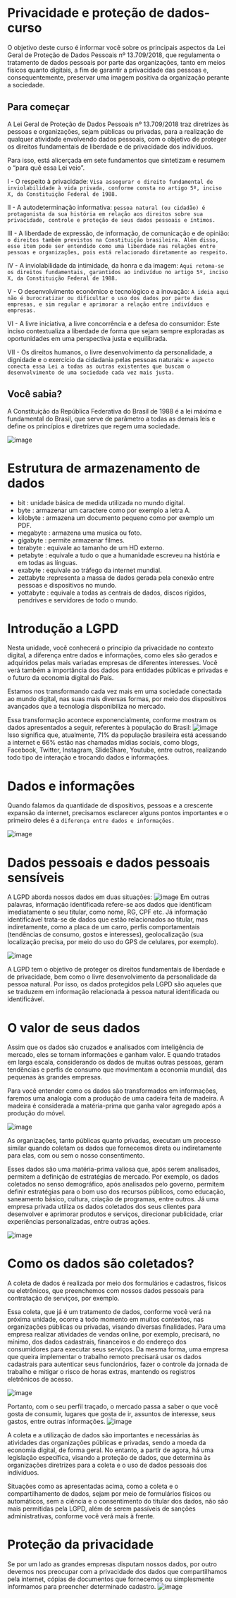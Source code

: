 # Privacidade e proteção de dados-curso

O objetivo deste curso é informar você sobre os principais aspectos da Lei Geral de Proteção de Dados Pessoais nº 13.709/2018, que regulamenta o tratamento de dados pessoais por parte das organizações, tanto em meios físicos quanto digitais, a fim de garantir a privacidade das pessoas e, consequentemente, preservar uma imagem positiva da organização perante a sociedade.

## Para começar
A Lei Geral de Proteção de Dados Pessoais nº 13.709/2018 traz diretrizes às pessoas e organizações, sejam públicas ou privadas, para a realização de qualquer atividade envolvendo dados pessoais, com o objetivo de proteger os direitos fundamentais de liberdade e de privacidade dos indivíduos.

Para isso, está alicerçada em sete fundamentos que sintetizam e resumem o “para quê essa Lei veio”.

I - O respeito à privacidade:
`Visa assegurar o direito fundamental de inviolabilidade à vida privada, conforme consta no artigo 5º, inciso X, da Constituição Federal de 1988.`

II - A autodeterminação informativa:
`pessoa natural (ou cidadão) é protagonista da sua história em relação aos direitos sobre sua privacidade, controle e proteção de seus dados pessoais e íntimos.`

III - A liberdade de expressão, de informação, de comunicação e de opinião: 
`o direitos também previstos na Constituição brasileira. Além disso, esse item pode ser entendido como uma liberdade nas relações entre pessoas e organizações, pois está relacionado diretamente ao respeito.`

IV - A inviolabilidade da intimidade, da honra e da imagem: `Aqui retoma-se os direitos fundamentais, garantidos ao indivíduo no artigo 5º, inciso X, da Constituição Federal de 1988.`

V - O desenvolvimento econômico e tecnológico e a inovação: `A ideia aqui não é burocratizar ou dificultar o uso dos dados por parte das empresas, e sim regular e aprimorar a relação entre indivíduos e empresas.`

VI - A livre iniciativa, a livre concorrência e a defesa do consumidor: Este inciso contextualiza a liberdade de forma que sejam sempre exploradas as oportunidades em uma perspectiva justa e equilibrada.

VII - Os direitos humanos, o livre desenvolvimento da personalidade, a dignidade e o exercício da cidadania pelas pessoas naturais: `e aspecto conecta essa Lei a todas as outras existentes que buscam o desenvolvimento de uma sociedade cada vez mais justa.`

## Você sabia?
A Constituição da República Federativa do Brasil de 1988 é a lei máxima e fundamental do Brasil, que serve de parâmetro a todas as demais leis e define os princípios e diretrizes que regem uma sociedade.

![image](https://user-images.githubusercontent.com/98404361/165938312-f32701ee-6c7e-43bf-ae32-fde52ecd1856.png)

# Estrutura de armazenamento de dados

* bit : unidade básica de medida utilizada no mundo digital.
* byte : armazenar um caractere como por exemplo a letra A.
* kilobyte : armazena um documento pequeno como por exemplo um PDF.
* megabyte : armazena uma musica ou foto.
* gigabyte : permite armazenar filmes.
* terabyte : equivale ao tamanho de um HD externo.
* petabyte : equivale a tudo o que a humanidade escreveu na história e em todas as línguas.
* exabyte : equivale ao tráfego da internet mundial.
* zettabyte :representa a massa de dados gerada pela conexão entre pessoas e dispositivos no mundo.
* yottabyte : equivale a todas as centrais de dados, discos rígidos, pendrives e servidores de todo o mundo.

# Introdução a LGPD

Nesta unidade, você conhecerá o princípio da privacidade no contexto digital, a diferença entre dados e informações, como eles são gerados e adquiridos pelas mais variadas empresas de diferentes interesses.
Você verá também a importância dos dados para entidades públicas e privadas e o futuro da economia digital do País.

Estamos nos transformando cada vez mais em uma sociedade conectada ao mundo digital, nas suas mais diversas formas, por meio dos dispositivos avançados que a tecnologia disponibiliza no mercado.

Essa transformação acontece exponencialmente, conforme mostram os dados apresentados a seguir, referentes à população do Brasil:
      ![image](https://user-images.githubusercontent.com/98404361/165957327-f74493a2-7a13-4525-aee1-d07b4646c1a5.png)
Isso significa que, atualmente, 71% da população brasileira está acessando a internet e 66% estão nas chamadas mídias sociais, como blogs, Facebook, Twitter, Instagram, SlideShare, Youtube, entre outros, realizando todo tipo de interação e trocando dados e informações.

# Dados e informações

Quando falamos da quantidade de dispositivos, pessoas e a crescente expansão da internet, precisamos esclarecer alguns pontos importantes e o primeiro deles é a `diferença entre dados e informações.`

![image](https://user-images.githubusercontent.com/98404361/165958302-f78765af-c917-4726-8bbe-5cb6d3d06b4a.png)

# Dados pessoais e dados pessoais sensíveis

A LGPD aborda nossos dados em duas situações:
![image](https://user-images.githubusercontent.com/98404361/165958568-ada47677-63d7-48a0-a1c3-f38b1fec0667.png)
Em outras palavras, informação identificada refere-se aos dados que identificam imediatamente o seu titular, como nome, RG, CPF etc. Já informação identificável trata-se de dados que estão relacionados ao titular, mas indiretamente, como a placa de um carro, perfis comportamentais (tendências de consumo, gostos e interesses), geolocalização (sua localização precisa, por meio do uso do GPS de celulares, por exemplo).

![image](https://user-images.githubusercontent.com/98404361/165958726-769b71bb-b5f8-4ef9-afa5-738a24749d98.png)

A LGPD tem o objetivo de proteger os direitos fundamentais de liberdade e de privacidade, bem como o livre desenvolvimento da personalidade da pessoa natural. Por isso, os dados protegidos pela LGPD são aqueles que se traduzem em informação relacionada à pessoa natural identificada ou identificável.

# O valor de seus dados

Assim que os dados são cruzados e analisados com inteligência de mercado, eles se tornam informações e ganham valor. E quando tratados em larga escala, considerando os dados de muitas outras pessoas, geram tendências e perfis de consumo que movimentam a economia mundial, das pequenas às grandes empresas.

Para você entender como os dados são transformados em informações, faremos uma analogia com a produção de uma cadeira feita de madeira. A madeira é considerada a matéria-prima que ganha valor agregado após a produção do móvel.

![image](https://user-images.githubusercontent.com/98404361/165959079-adb54481-15ba-4d54-b444-852f8ef2c891.png)

As organizações, tanto públicas quanto privadas, executam um processo similar quando coletam os dados que fornecemos direta ou indiretamente para elas, com ou sem o nosso consentimento.

Esses dados são uma matéria-prima valiosa que, após serem analisados, permitem a definição de estratégias de mercado. Por exemplo, os dados coletados no senso demográfico, após analisados pelo governo, permitem definir estratégias para o bom uso dos recursos públicos, como educação, saneamento básico, cultura, criação de programas, entre outros. Já uma empresa privada utiliza os dados coletados dos seus clientes para desenvolver e aprimorar produtos e serviços, direcionar publicidade, criar experiências personalizadas, entre outras ações.

![image](https://user-images.githubusercontent.com/98404361/165959251-120b575c-c200-4662-8617-dea6faf5cff4.png)

# Como os dados são coletados?

A coleta de dados é realizada por meio dos formulários e cadastros, físicos ou eletrônicos, que preenchemos com nossos dados pessoais para contratação de serviços, por exemplo.

Essa coleta, que já é um tratamento de dados, conforme você verá na próxima unidade, ocorre a todo momento em muitos contextos, nas organizações públicas ou privadas, visando diversas finalidades. Para uma empresa realizar atividades de vendas online, por exemplo, precisará, no mínimo, dos dados cadastrais, financeiros e do endereço dos consumidores para executar seus serviços. Da mesma forma, uma empresa que queira implementar o trabalho remoto precisará usar os dados cadastrais para autenticar seus funcionários, fazer o controle da jornada de trabalho e mitigar o risco de horas extras, mantendo os registros eletrônicos de acesso.

![image](https://user-images.githubusercontent.com/98404361/165959537-0c85b62e-54c8-4452-b56e-3ab417bdf8a1.png)

Portanto, com o seu perfil traçado, o mercado passa a saber o que você gosta de consumir, lugares que gosta de ir, assuntos de interesse, seus gastos, entre outras informações.
![image](https://user-images.githubusercontent.com/98404361/165959972-7497079b-41d6-4e54-9e5f-525b908b81b5.png)

A coleta e a utilização de dados são importantes e necessárias às atividades das organizações públicas e privadas, sendo a moeda da economia digital, de forma geral. No entanto, a partir de agora, há uma legislação específica, visando a proteção de dados, que determina às organizações diretrizes para a coleta e o uso de dados pessoais dos indivíduos.

Situações como as apresentadas acima, como a coleta e o compartilhamento de dados, sejam por meio de formulários físicos ou automáticos, sem a ciência e o consentimento do titular dos dados, não são mais permitidas pela LGPD, além de serem passíveis de sanções administrativas, conforme você verá mais à frente.

# Proteção da privacidade

Se por um lado as grandes empresas disputam nossos dados, por outro devemos nos preocupar com a privacidade dos dados que compartilhamos pela internet, cópias de documentos que fornecemos ou simplesmente informamos para preencher determinado cadastro.
![image](https://user-images.githubusercontent.com/98404361/167146075-9fcfd208-0a39-4c8d-a9f0-3de06ab385f1.png)






